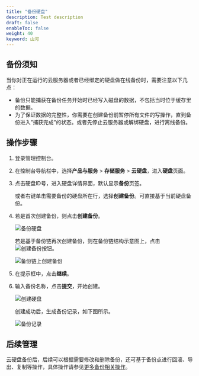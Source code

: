 ```yaml
---
title: "备份硬盘"
description: Test description
draft: false
enableToc: false
weight: 40
keyword: 山河
---
```


## 备份须知

当你对正在运行的云服务器或者已经绑定的硬盘做在线备份时，需要注意以下几点：

*   备份只能捕获在备份任务开始时已经写入磁盘的数据，不包括当时位于缓存里的数据。
*   为了保证数据的完整性，你需要在创建备份前暂停所有文件的写操作，直到备份进入”捕获完成”的状态。或者先停止云服务器或解绑硬盘，进行离线备份。

## 操作步骤

1. 登录管理控制台。<!-- [控制台](http://console.yiqiyun.sd.cegn.cn/login)。-->

2. 在控制台导航栏中，选择**产品与服务** > **存储服务** > **云硬盘**，进入**硬盘**页面。

3. 点击硬盘ID号，进入硬盘详情界面，默认显示**备份**页签。

   或者右键单击需要备份的硬盘所在行，选择**创建备份**。可直接基于当前硬盘备份。

4. 若是首次创建备份，则点击**创建备份**。

   ![备份硬盘](/storage/disk/manual/_images/硬盘详情.png)

   若是基于备份链再次创建备份，则在备份链结构示意图上，点击![创建备份按钮](/storage/disk/manual/_images/创建备份按钮.png)。

   ![备份链上创建备份](/storage/disk/manual/_images/备份链上创建备份.png)

5. 在提示框中，点击**继续**。

6. 输入备份名称，点击**提交**，开始创建。

   ![创建硬盘](/storage/disk/manual/_images/创建硬盘备份.png)

   创建成功后，生成备份记录，如下图所示。

   ![备份记录](/storage/disk/manual/_images/create_basic_13.png)

## 后续管理

云硬盘备份后，后续可以根据需要修改和删除备份，还可基于备份点进行回滚、导出、复制等操作，具体操作请参见[更多备份相关操作](/storage/backup/manual/backup/)。